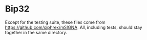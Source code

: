 # Bip32

Except for the testing suite, these files come from
https://github.com/ciphrex/mSIGNA. All, including tests,
should stay together in the same directory.
